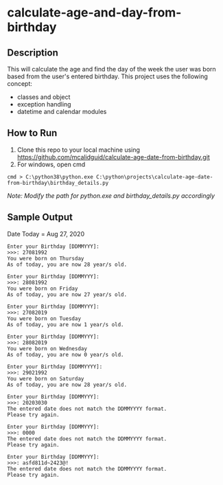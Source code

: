 # calculate-age-and-day-from-birthday

## Description
This will calculate the age and find the day of the week the user was born based from the user's entered birthday. This project uses the following concept:
* classes and object
* exception handling
* datetime and calendar modules

## How to Run
1. Clone this repo to your local machine using https://github.com/mcalidguid/calculate-age-date-from-birthday.git
2. For windows, open cmd
```
cmd > C:\python38\python.exe C:\python\projects\calculate-age-date-from-birthday\birthday_details.py
```
_Note: Modify the path for python.exe and birthday_details.py accordingly_

## Sample Output
Date Today = Aug 27, 2020
```
Enter your Birthday [DDMMYYY]:
>>>: 27081992
You were born on Thursday
As of today, you are now 28 year/s old.
```
```
Enter your Birthday [DDMMYYY]:
>>>: 28081992
You were born on Friday
As of today, you are now 27 year/s old.
```
```
Enter your Birthday [DDMMYYY]: 
>>>: 27082019
You were born on Tuesday
As of today, you are now 1 year/s old.
```
```
Enter your Birthday [DDMMYYY]: 
>>>: 28082019
You were born on Wednesday
As of today, you are now 0 year/s old.
```
```
Enter your Birthday [DDMMYYYY]: 
>>>: 29021992
You were born on Saturday
As of today, you are now 28 year/s old.
```
```
Enter your Birthday [DDMMYYY]: 
>>>: 20203030
The entered date does not match the DDMMYYYY format.
Please try again.
```
```
Enter your Birthday [DDMMYYY]: 
>>>: 0000
The entered date does not match the DDMMYYYY format.
Please try again.
```
```
Enter your Birthday [DDMMYYY]: 
>>>: asfd811d~2423@!
The entered date does not match the DDMMYYYY format.
Please try again.
```


